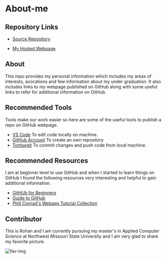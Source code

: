 # About-me

## Repository Links

- [Source Repository](https://github.com/rohan6471/About-me)

- [My Hosted Webpage](https://rohan6471.github.io/rohan.github.io/)

## About
This repo provides my personal information which includes my areas of interests, avocations and few information about my under graduation. It also includes links to my webpage published on GitHub along with some useful links to refer for additional information on GitHub.

## Recommended Tools
Tools make our work easier so here are some of the useful tools to publish a repo on GitHub webpage.

- [VS Code](https://code.visualstudio.com) To edit code locally on machine.
- [GitHub Account](https://github.com) To create an own repository
- [Tortisegit](https://tortoisegit.org) To commit changes and push code from local machine.

## Recommended Resources

I am at beginner level to use GitHub and when I started to learn things on GitHub I found the following resources very interesting and helpful to gain additional information. 

- [GitHUb for Beginners](https://towardsdatascience.com/getting-started-with-git-and-github-6fcd0f2d4ac6)
- [Guide to GitHub](https://readwrite.com/2013/09/30/understanding-github-a-journey-for-beginners-part-1)
- [Phill Conrad's Webapp Tutorial Collection](https://github.com/pconrad-webapps)

## Contributor
 This is Rohan and I am currently pursuing my master's in Applied Computer Science at Northwest Missouri State University and I am very glad to share my favorite picture.

![fav-img](https://scontent-ort2-2.xx.fbcdn.net/v/t1.0-9/60342268_1057148171151331_9100605864191983616_n.jpg?_nc_cat=110&_nc_oc=AQlA9Z49Q6Sc2bPPBxDDHjMUsq7lKLUeDJ5fs46Aior_JqzoLJzHTd90uJ8uRDFIQf4&_nc_ht=scontent-ort2-2.xx&oh=6ab640b60fcf263aaafeeceed3473f6e&oe=5E12DA30)
